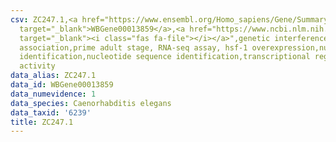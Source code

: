 ```yaml
---
csv: ZC247.1,<a href="https://www.ensembl.org/Homo_sapiens/Gene/Summary?db=core;g=WBGene00013859"
  target="_blank">WBGene00013859</a>,<a href="https://www.ncbi.nlm.nih.gov/pubmed/30894454"
  target="_blank"><i class="fas fa-file"></i></a>",genetic interference,functional
  association,prime adult stage, RNA-seq assay, hsf-1 overexpression,nucleotide sequence
  identification,nucleotide sequence identification,transcriptional regulation,up-regulates
  activity
data_alias: ZC247.1
data_id: WBGene00013859
data_numevidence: 1
data_species: Caenorhabditis elegans
data_taxid: '6239'
title: ZC247.1
---
```

